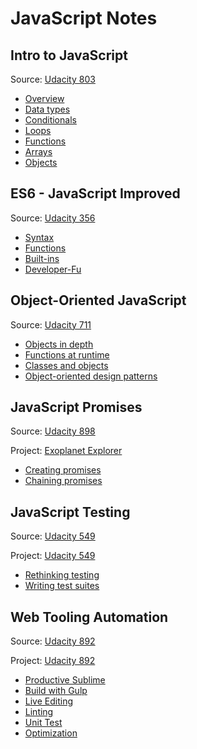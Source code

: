 # JavaScript Notes

## Intro to JavaScript

Source: [Udacity 803](javascript/https://www.udacity.com/course/intro-to-javascript--ud803)

* [Overview](javascript/intro-to-javascript/01-javascript.md)
* [Data types](javascript/intro-to-javascript/02-data-types.md)
* [Conditionals](javascript/intro-to-javascript/03-conditionals.md)
* [Loops](javascript/intro-to-javascript/04-loops.md)
* [Functions](javascript/intro-to-javascript/05-functions.md)
* [Arrays](javascript/intro-to-javascript/06-arrays.md)
* [Objects](javascript/intro-to-javascript/07-objects.md)

## ES6 - JavaScript Improved

Source: [Udacity 356](javascript/https://www.udacity.com/course/es6-javascript-improved--ud356)

* [Syntax](javascript/es6-javascript-improved/01-syntax.md)
* [Functions](javascript/es6-javascript-improved/02-functions.md)
* [Built-ins](javascript/es6-javascript-improved/03-built-ins.md)
* [Developer-Fu](javascript/es6-javascript-improved/04-developer-fu.md)

## Object-Oriented JavaScript

Source: [Udacity 711](javascript/https://www.udacity.com/course/object-oriented-javascript--ud711)

* [Objects in depth](javascript/object-oriented-javascript/01-objects-in-depth.md)
* [Functions at runtime](javascript/object-oriented-javascript/02-functions-at-runtime.md)
* [Classes and objects](javascript/object-oriented-javascript/03-classes-and-objects.md)
* [Object-oriented design patterns](javascript/object-oriented-javascript/04-object-oriented-design-patterns.md)

## JavaScript Promises

Source: [Udacity 898](javascript/https://www.udacity.com/course/javascript-promises--ud898)

Project: [Exoplanet Explorer](javascript/https://github.com/udacity/exoplanet-explorer)

* [Creating promises](javascript/javascript-promises/01-creating-promises.md)
* [Chaining promises](javascript/javascript-promises/02-chaining-promises.md)

## JavaScript Testing

Source: [Udacity 549](javascript/https://www.udacity.com/course/javascript-testing--ud549)

Project: [Udacity 549](javascript/https://github.com/udacity/ud549)

* [Rethinking testing](javascript/javascript-testing/01-rethinking-testing.md)
* [Writing test suites](javascript/javascript-testing/02-writing-test-suites.md)

## Web Tooling Automation

Source: [Udacity 892](javascript/https://www.udacity.com/course/web-tooling-automation--ud892)

Project: [Udacity 892](javascript/https://github.com/udacity/ud892)

* [Productive Sublime](javascript/web-tooling-automation/01-productive-sublime.md)
* [Build with Gulp](javascript/web-tooling-automation/02-build-with-gulp.md)
* [Live Editing](javascript/web-tooling-automation/03-live-editing.md)
* [Linting](javascript/web-tooling-automation/04-linting.md)
* [Unit Test](javascript/web-tooling-automation/05-unit-test.md)
* [Optimization](javascript/web-tooling-automation/06-optimization.md)
